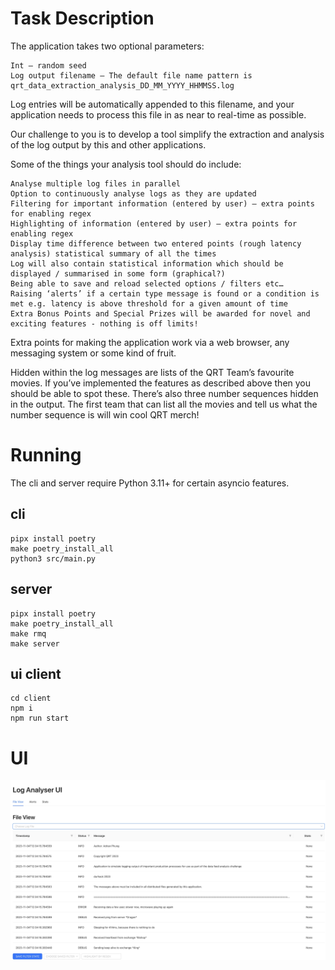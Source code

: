 # Task Description

The application takes two optional parameters:

    Int – random seed
    Log output filename – The default file name pattern is qrt_data_extraction_analysis_DD_MM_YYYY_HHMMSS.log

Log entries will be automatically appended to this filename, and your application needs to process this file in as near to real-time as possible.

Our challenge to you is to develop a tool simplify the extraction and analysis of the log output by this and other applications.

Some of the things your analysis tool should do include:

    Analyse multiple log files in parallel
    Option to continuously analyse logs as they are updated
    Filtering for important information (entered by user) – extra points for enabling regex
    Highlighting of information (entered by user) – extra points for enabling regex
    Display time difference between two entered points (rough latency analysis) statistical summary of all the times
    Log will also contain statistical information which should be displayed / summarised in some form (graphical?)
    Being able to save and reload selected options / filters etc…
    Raising ‘alerts’ if a certain type message is found or a condition is met e.g. latency is above threshold for a given amount of time
    Extra Bonus Points and Special Prizes will be awarded for novel and exciting features - nothing is off limits!

Extra points for making the application work via a web browser, any messaging system or some kind of fruit.

Hidden within the log messages are lists of the QRT Team’s favourite movies. If you’ve implemented the features as described above then you should be able to spot these. There’s also three number sequences hidden in the output. The first team that can list all the movies and tell us what the number sequence is will win cool QRT merch!

# Running

The cli and server require Python 3.11+ for certain asyncio features.

## cli
```console
pipx install poetry
make poetry_install_all
python3 src/main.py
```

## server

```console
pipx install poetry
make poetry_install_all
make rmq
make server
```

## ui client

```console
cd client
npm i
npm run start
```

# UI

![image info](./static/ui_image.jpeg)